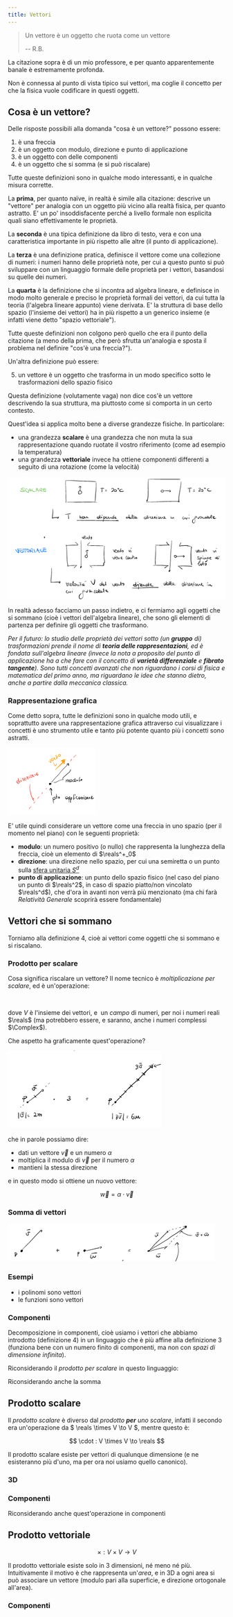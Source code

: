 ```yaml
---
title: Vettori
---
```


<script>
	import Definition from "$lib/envs/Definition.svelte";
	import Math from "$lib/envs/Math.svelte";
	import Img from "$lib/objs/Img.svelte";
</script>

> Un vettore è un oggetto che ruota come un vettore
>
> -- R.B.

La citazione sopra è di un mio professore, e per quanto apparentemente banale
è estremamente profonda.

Non è connessa al punto di vista tipico sui vettori, ma coglie il concetto per
che la fisica vuole codificare in questi oggetti.

## Cosa è un vettore?

Delle risposte possibili alla domanda "cosa è un vettore?" possono essere:

1. è una freccia
2. è un oggetto con modulo, direzione e punto di applicazione
3. è un oggetto con delle componenti
4. è un oggetto che si somma (e si può riscalare)

Tutte queste definizioni sono in qualche modo interessanti, e in qualche misura
corrette.

La **prima**, per quanto naïve, in realtà è simile alla citazione: descrive un
"vettore" per analogia con un oggetto più vicino alla realtà fisica, per quanto
astratto. E' un po' insoddisfacente perché a livello formale non esplicita quali
siano effettivamente le proprietà.

La **seconda** è una tipica definizione da libro di testo, vera e con una
caratteristica importante in più rispetto alle altre (il punto di applicazione).

La **terza** è una definizione pratica, definisce il vettore come una collezione di
numeri: i numeri hanno delle proprietà note, per cui a questo punto si può
sviluppare con un linguaggio formale delle proprietà per i vettori, basandosi su
quelle dei numeri.

La **quarta** è la definizione che si incontra ad algebra lineare, e definisce in
modo molto generale e preciso le proprietà formali dei vettori, da cui tutta la
teoria (l'algebra lineare appunto) viene derivata. E' la struttura di base dello
spazio (l'insieme dei vettori) ha in più rispetto a un generico insieme (e
infatti viene detto "spazio vettoriale").

Tutte queste definizioni non colgono però quello che era il punto della
citazione (a meno della prima, che però sfrutta un'analogia e sposta il problema
nel definire "cos'è una freccia?").

Un'altra definizione può essere:

5. un vettore è un oggetto che trasforma in un modo specifico sotto le
   trasformazioni dello spazio fisico

Questa definizione (volutamente vaga) non dice cos'è un vettore descrivendo la
sua struttura, ma piuttosto come si comporta in un certo contesto.

Quest'idea si applica molto bene a diverse grandezze fisiche. In particolare:

- una grandezza **scalare** è una grandezza che non muta la sua rappresentazione
  quando ruotate il vostro riferimento (come ad esempio la temperatura)
- una grandezza **vettoriale** invece ha ottiene componenti differenti a seguito
  di una rotazione (come la velocità)

<Img alt="vectors and scalars quantities" src="/2021-prepmath/vectors-scalars.png"/>

In realtà adesso facciamo un passo indietro, e ci fermiamo agli oggetti che si
sommano (cioè i vettori dell'algebra lineare), che sono gli elementi di partenza
per definire gli oggetti che trasformano.

*Per il futuro: lo studio delle proprietà dei vettori sotto (un **gruppo** di)
trasformazioni prende il nome di **teoria delle rappresentazioni**, ed è fondata
sull'algebra lineare (invece la nota a proposito del punto di applicazione ha
a che fare con il concetto di **varietà differenziale** e **fibrato tangente**).
Sono tutti concetti avanzati che non riguardano i corsi di fisica e matematica
del primo anno, ma riguardano le idee che stanno dietro, anche a partire dalla
meccanica classica.*

### Rappresentazione grafica

Come detto sopra, tutte le definizioni sono in qualche modo utili, e soprattutto
avere una rappresentazione grafica attraverso cui visualizzare i concetti è uno
strumento utile e tanto più potente quanto più i concetti sono astratti.

<Img alt="arrow" src="/2021-prepmath/vectors-arrow.png"/>

E' utile quindi considerare un vettore come una freccia in uno spazio (per il
momento nel piano) con le seguenti proprietà:

- **modulo**: un numero positivo (o nullo) che rappresenta la lunghezza della
  freccia, cioè un elemento di $\reals^+_0$
- **direzione**: una direzione nello spazio, per cui una semiretta o un punto
  sulla [sfera unitaria $S^d$](https://en.wikipedia.org/wiki/N-sphere)
- **punto di applicazione**: un punto dello spazio fisico (nel caso del piano
  un punto di $\reals^2$, in caso di spazio piatto/non vincolato $\reals^d$),
  che d'ora in avanti non verrà più menzionato (ma chi farà *Relatività
  Generale* scoprirà essere fondamentale)

## Vettori che si sommano

Torniamo alla definizione 4, cioè ai vettori come oggetti che si sommano e si
riscalano.

### Prodotto **per** scalare

Cosa significa riscalare un vettore? Il nome tecnico è *moltiplicazione per
scalare*, ed è un'operazione:

<Math display latex="\cdot : \mathbb{'{'}K{'}'} \times V \to V"/>

dove $V$ è l'insieme dei vettori, e <Math latex="\mathbb{'{'}K{'}'}"/> un
*campo* di numeri, per noi i numeri reali $\reals$ (ma potrebbero essere,
e saranno, anche i numeri complessi $\Complex$).

Che aspetto ha graficamente quest'operazione?

<Img alt="scale" src="/2021-prepmath/vectors-scale.png"/>

che in parole possiamo dire:

- dati un vettore $\vec v$ e un numero $\alpha$
- moltiplica il modulo di $\vec v$ per il numero $\alpha$
- mantieni la stessa direzione

e in questo modo si ottiene un nuovo vettore:

$$
\vec w =  \alpha \cdot \vec v
$$

### Somma di vettori

<Img alt="scale" src="/2021-prepmath/vectors-sum.png"/>

### Esempi

- i polinomi sono vettori
- le funzioni sono vettori

### Componenti

Decomposizione in componenti, cioè usiamo i vettori che abbiamo introdotto
(definizione 4) in un linguaggio che è più affine alla definizione 3 (funziona
bene con un numero finito di componenti, ma non con *spazi di dimensione
infinita*).

Riconsiderando il *prodotto per scalare* in questo linguaggio:


Riconsiderando anche la somma

## Prodotto scalare

Il *prodotto scalare* è diverso dal *prodotto **per** uno scalare*, infatti il
secondo era un'operazione da $ \reals \times V \to V $, mentre questo è:

$$
\cdot : V \times V \to \reals
$$

Il prodotto scalare esiste per vettori di qualunque dimensione (e ne esisteranno
più d'uno, ma per ora noi usiamo quello canonico).

### 3D

### Componenti

Riconsiderando anche quest'operazione in componenti 

## Prodotto vettoriale

$$
\times : V \times V \to V
$$

Il prodotto vettoriale esiste solo in $3$ dimensioni, né meno né più.
Intuitivamente il motivo è che rappresenta un'*area*, e in 3D a ogni area si può
associare un vettore (modulo pari alla superficie, e direzione ortogonale
all'area).

### Componenti


<!-- vim: set spelllang=it: -->
